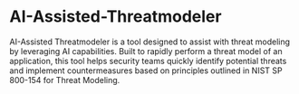 # AI-Assisted-Threatmodeler
AI-Assisted Threatmodeler is a tool designed to assist with threat modeling by leveraging AI capabilities. Built to rapidly perform a threat model of an application, this tool helps security teams quickly identify potential threats and implement countermeasures based on principles outlined in NIST SP 800-154 for Threat Modeling.
